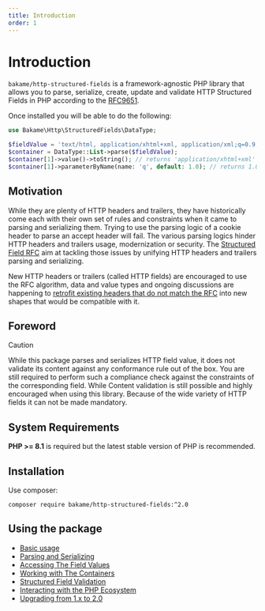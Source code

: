 ```yaml
---
title: Introduction
order: 1
---
```


# Introduction

`bakame/http-structured-fields` is a framework-agnostic PHP library that allows you to parse, serialize, 
create, update and validate HTTP Structured Fields in PHP according to the [RFC9651](https://www.rfc-editor.org/rfc/rfc9651.html).

Once installed you will be able to do the following:

```php
use Bakame\Http\StructuredFields\DataType;

$fieldValue = 'text/html, application/xhtml+xml, application/xml;q=0.9, image/webp, */*;q=0.8';
$container = DataType::List->parse($fieldValue);
$container[1]->value()->toString(); // returns 'application/xhtml+xml'
$container[1]->parameterByName(name: 'q', default: 1.0); // returns 1.0 if the parameter is not defined
```

## Motivation

While they are plenty of HTTP headers and trailers, they have historically come each with their own set of 
rules and constraints when it came to parsing and serializing them. Trying to use the parsing logic of a cookie header
to parse an accept header will fail. The various parsing logics hinder HTTP headers and trailers usage, modernization
or security. The [Structured Field RFC](https://www.rfc-editor.org/rfc/rfc9651.html) aim at tackling those issues by unifying HTTP headers and trailers
parsing and serializing.

New HTTP headers or trailers (called HTTP fields) are encouraged to use the RFC algorithm, data and value types and
ongoing discussions are happening to [retrofit existing headers that do not match the RFC](https://httpwg.org/http-extensions/draft-ietf-httpbis-retrofit.html) into new 
shapes that would be compatible with it.

## Foreword

> [!CAUTION]
> While this package parses and serializes HTTP field value, it does not validate its content
> against any conformance rule out of the box. You are still required to perform such a
> compliance check against the constraints of the corresponding field. While Content
> validation is still possible and highly encouraged when using this library. Because
> of the wide variety of HTTP fields it can not be made mandatory.

## System Requirements

**PHP >= 8.1** is required but the latest stable version of PHP is recommended.

## Installation

Use composer:

```
composer require bakame/http-structured-fields:^2.0
```

## Using the package

- [Basic usage](01-basic-usage.md)
- [Parsing and Serializing](02-parsing-serializing.md)
- [Accessing The Field Values](03-field-values.md)
- [Working with The Containers](04-containers.md)
- [Structured Field Validation](05-validation.md)
- [Interacting with the PHP Ecosystem](07-extensions.md)
- [Upgrading from 1.x to 2.0](08-migration.md)
